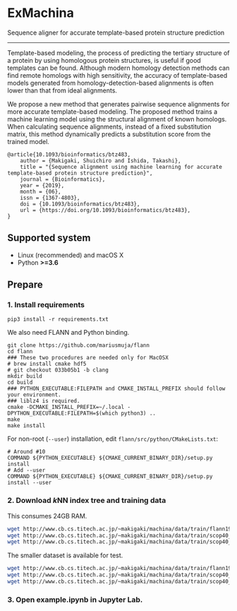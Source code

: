 # ExMachina

Sequence aligner for accurate template-based protein structure prediction

---

Template-based modeling, the process of predicting the tertiary structure of a protein by using homologous protein structures, is useful if good templates can be found. Although modern homology detection methods can find remote homologs with high sensitivity, the accuracy of template-based models generated from homology-detection-based alignments is often lower than that from ideal alignments.

We propose a new method that generates pairwise sequence alignments for more accurate template-based modeling. The proposed method trains a machine learning model using the structural alignment of known homologs. When calculating sequence alignments, instead of a fixed substitution matrix, this method dynamically predicts a substitution score from the trained model.

```
@article{10.1093/bioinformatics/btz483,
    author = {Makigaki, Shuichiro and Ishida, Takashi},
    title = "{Sequence alignment using machine learning for accurate template-based protein structure prediction}",
    journal = {Bioinformatics},
    year = {2019},
    month = {06},
    issn = {1367-4803},
    doi = {10.1093/bioinformatics/btz483},
    url = {https://doi.org/10.1093/bioinformatics/btz483},
}
```

## Supported system

* Linux (recommended) and macOS X
* Python **>=3.6**

## Prepare

### 1. Install requirements

```shell script
pip3 install -r requirements.txt
```

We also need FLANN and Python binding.

```shell script
git clone https://github.com/mariusmuja/flann
cd flann
### These two procedures are needed only for MacOSX
# brew install cmake hdf5
# git checkout 033b05b1 -b clang
mkdir build
cd build
### PYTHON_EXECUTABLE:FILEPATH and CMAKE_INSTALL_PREFIX should follow your environment.
### liblz4 is required.
cmake -DCMAKE_INSTALL_PREFIX=~/.local -DPYTHON_EXECUTABLE:FILEPATH=$(which python3) ..
make
make install
```

For non-root (`--user`) installation, edit `flann/src/python/CMakeLists.txt`:

```shell script
# Around #10
COMMAND ${PYTHON_EXECUTABLE} ${CMAKE_CURRENT_BINARY_DIR}/setup.py install
# Add --user
COMMAND ${PYTHON_EXECUTABLE} ${CMAKE_CURRENT_BINARY_DIR}/setup.py install --user
```

### 2. Download <i>k</i>NN index tree and training data

This consumes 24GB RAM.

```bash
wget http://www.cb.cs.titech.ac.jp/~makigaki/machina/data/train/flann19_scop40_logscore_tmscore0.5_window5_ratio0.1
wget http://www.cb.cs.titech.ac.jp/~makigaki/machina/data/train/scop40_logscore_tmscore0.5_window5_ratio0.1_x.npy
wget http://www.cb.cs.titech.ac.jp/~makigaki/machina/data/train/scop40_logscore_tmscore0.5_window5_ratio0.1_y.npy
```

The smaller dataset is available for test.

```bash
wget http://www.cb.cs.titech.ac.jp/~makigaki/machina/data/train/flann19_scop40_logscore_tmscore0.5_window5_ratio0.01
wget http://www.cb.cs.titech.ac.jp/~makigaki/machina/data/train/scop40_logscore_tmscore0.5_window5_ratio0.01_x.npy
wget http://www.cb.cs.titech.ac.jp/~makigaki/machina/data/train/scop40_logscore_tmscore0.5_window5_ratio0.01_y.npy
```

### 3. Open example.ipynb in Jupyter Lab.